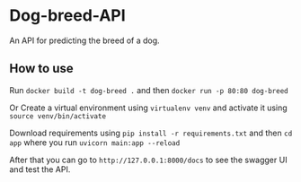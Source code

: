 # Dog-breed-API
An API for predicting the breed of a dog.

## How to use

Run
`docker build -t dog-breed .` and then
`docker run -p 80:80 dog-breed`

Or 
Create a virtual environment using `virtualenv venv` and activate it using `source venv/bin/activate`

Download requirements using `pip install -r requirements.txt` and then `cd app` where you run `uvicorn main:app --reload`

After that you can go to `http://127.0.0.1:8000/docs` to see the swagger UI and test the API. 

